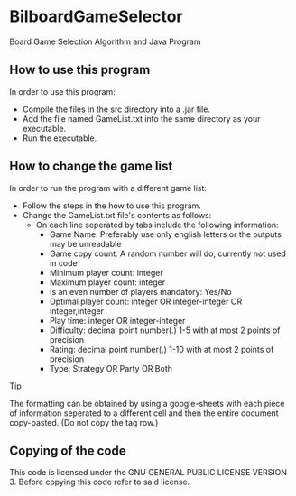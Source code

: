 # BilboardGameSelector
Board Game Selection Algorithm and Java Program


## How to use this program
In order to use this program: 
- Compile the files in the src directory into a .jar file.
- Add the file named GameList.txt into the same directory as your executable.
- Run the executable.

## How to change the game list
In order to run the program with a different game list:
- Follow the steps in the how to use this program.
- Change the GameList.txt file's contents as follows:
  - On each line seperated by tabs include the following information:
    - Game Name: Preferably use only english letters or the outputs may be unreadable
    - Game copy count: A random number will do, currently not used in code
    - Minimum player count: integer
    - Maximum player count: integer
    - Is an even number of players mandatory: Yes/No
    - Optimal player count: integer OR integer-integer OR integer,integer
    - Play time: integer OR integer-integer
    - Difficulty: decimal point number(.) 1-5 with at most 2 points of precision
    - Rating: decimal point number(.) 1-10 with at most 2 points of precision
    - Type: Strategy OR Party OR Both
> [!TIP]                
> The formatting can be obtained by using a google-sheets with each piece of information seperated to a different cell and then the entire document copy-pasted. (Do not copy the tag row.)

## Copying of the code
This code is licensed under the GNU GENERAL PUBLIC LICENSE VERSION 3.
Before copying this code refer to said license.

